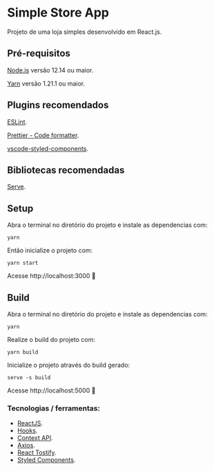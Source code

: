 # Simple Store App

Projeto de uma loja simples desenvolvido em React.js.

## Pré-requisitos

[Node.js](https://nodejs.org) versão 12.14 ou maior.

[Yarn](https://yarnpkg.com/lang/en/) versão 1.21.1 ou maior.

## Plugins recomendados

[ESLint](https://marketplace.visualstudio.com/items?itemName=dbaeumer.vscode-eslint).

[Prettier - Code formatter](https://marketplace.visualstudio.com/items?itemName=esbenp.prettier-vscode).

[vscode-styled-components](https://marketplace.visualstudio.com/items?itemName=jpoissonnier.vscode-styled-components).

## Bibliotecas recomendadas

[Serve](https://www.npmjs.com/package/serve).

## Setup

Abra o terminal no diretório do projeto e instale as dependencias com:

```
yarn
```

Então inicialize o projeto com:

```
yarn start
```

Acesse http://localhost:3000 🚀

## Build

Abra o terminal no diretório do projeto e instale as dependencias com:

```
yarn
```

Realize o build do projeto com:

```
yarn build
```

Inicialize o projeto através do build gerado:

```
serve -s build
```

Acesse http://localhost:5000 🚀

### Tecnologias / ferramentas:

- [ReactJS](https://pt-br.reactjs.org/).
- [Hooks](https://pt-br.reactjs.org/docs/hooks-intro.html).
- [Context API](https://pt-br.reactjs.org/docs/context.html).
- [Axios](https://www.npmjs.com/package/axios).
- [React Tostify](https://www.npmjs.com/package/react-toastify).
- [Styled Components](https://www.npmjs.com/package/styled-components).
